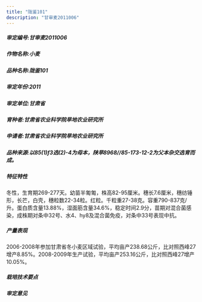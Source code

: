 ```yaml
---
title: "陇鉴101"
description: "甘审麦2011006"
---
```

##### 审定编号:甘审麦2011006

##### 作物名称:小麦

##### 品种名称:陇鉴101

##### 审定年份:2011

##### 审定单位:甘肃省

##### 育种者:甘肃省农业科学院旱地农业研究所

##### 申请者:甘肃省农业科学院旱地农业研究所

##### 品种来源:以85(1)f3选(2)-4为母本，陕旱8968//85-173-12-2为父本杂交选育而成。

##### 特征特性
冬性，生育期269-277天。幼苗半匍匍，株高82-95厘米。穗长7.6厘米，穗纺锤形，长芒，白壳，穗粒数22-34粒。红粒。千粒重27-38克。容重790-837克/升。蛋白质含量13.88%，湿面筋含量34.6%，稳定时间2.9分，苗期对混合菌感染，成株期对条中32号、水4、hy8及混合菌免疫，对条中33号表现中抗。

##### 产量表现
2006-2008年参加甘肃省冬小麦区域试验，平均亩产238.68公斤，比对照西峰27增产8.85%。2008-2009年生产试验，平均亩产253.16公斤，比对照西峰27增产10.05%。

##### 栽培技术要点


##### 审定意见

